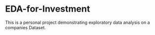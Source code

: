 # EDA-for-Investment
This is a personal project demonstrating exploratory data analysis on a companies Dataset.
